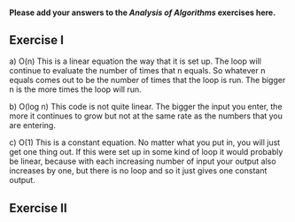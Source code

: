 #### Please add your answers to the **_Analysis of Algorithms_** exercises here.

## Exercise I

a) O(n)
This is a linear equation the way that it is set up. The loop will continue to evaluate the number of times that n equals. So whatever n equals comes out to be the number of times that the loop is run. The bigger n is the more times the loop will run.

b) O(log n)
This code is not quite linear. The bigger the input you enter, the more it continues to grow but not at the same rate as the numbers that you are entering.

c) O(1)
This is a constant equation. No matter what you put in, you will just get one thing out. If this were set up in some kind of loop it would probably be linear, because with each increasing number of input your output also increases by one, but there is no loop and so it just gives one constant output.

## Exercise II
